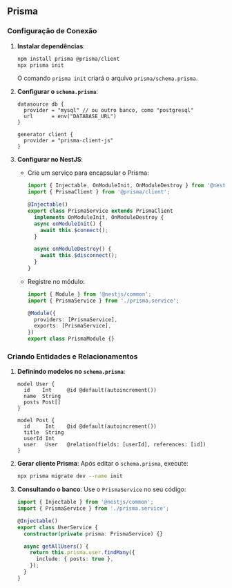 ## **Prisma**
### Configuração de Conexão
1. **Instalar dependências**:
   ```bash
   npm install prisma @prisma/client
   npx prisma init
   ```
   O comando `prisma init` criará o arquivo `prisma/schema.prisma`.

2. **Configurar o `schema.prisma`**:
   ```prisma
   datasource db {
     provider = "mysql" // ou outro banco, como "postgresql"
     url      = env("DATABASE_URL")
   }

   generator client {
     provider = "prisma-client-js"
   }
   ```

3. **Configurar no NestJS**:
   - Crie um serviço para encapsular o Prisma:
     ```typescript
     import { Injectable, OnModuleInit, OnModuleDestroy } from '@nestjs/common';
     import { PrismaClient } from '@prisma/client';

     @Injectable()
     export class PrismaService extends PrismaClient
       implements OnModuleInit, OnModuleDestroy {
       async onModuleInit() {
         await this.$connect();
       }

       async onModuleDestroy() {
         await this.$disconnect();
       }
     }
     ```

   - Registre no módulo:
     ```typescript
     import { Module } from '@nestjs/common';
     import { PrismaService } from './prisma.service';

     @Module({
       providers: [PrismaService],
       exports: [PrismaService],
     })
     export class PrismaModule {}
     ```

### Criando Entidades e Relacionamentos
1. **Definindo modelos no `schema.prisma`**:
   ```prisma
   model User {
     id    Int     @id @default(autoincrement())
     name  String
     posts Post[]
   }

   model Post {
     id     Int    @id @default(autoincrement())
     title  String
     userId Int
     user   User   @relation(fields: [userId], references: [id])
   }
   ```

2. **Gerar cliente Prisma**:
   Após editar o `schema.prisma`, execute:
   ```bash
   npx prisma migrate dev --name init
   ```

3. **Consultando o banco**:
   Use o `PrismaService` no seu código:
   ```typescript
   import { Injectable } from '@nestjs/common';
   import { PrismaService } from './prisma.service';

   @Injectable()
   export class UserService {
     constructor(private prisma: PrismaService) {}

     async getAllUsers() {
       return this.prisma.user.findMany({
         include: { posts: true },
       });
     }
   }
   ```